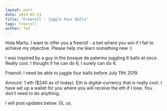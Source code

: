 ```yaml
---
layout: post
date: 2019-05-23
title: "Freeroll - Juggle Four Balls"
tags: freeroll
author: Ted
---
```


Hola Martu.
I want to offer you a freeroll - a bet where you win if I fail to achieve my objective.
Please help me learn something new :)

I was inspired by a guy in the bosque de palermo juggling 6 balls at once. Really cool. I thought if he can do 6, I surely can do 4.

Freeroll: I need be able to juggle four balls before July 11th 2019.

Amount: 1 eth ($240 as of today).
Eth is digital-currency that is really cool.
I have set up a wallet for you where you will receive the eth if I lose. You don't need to do anything.

I will post updates below. GL us.  
